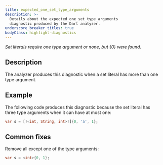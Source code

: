 ```yaml
---
title: expected_one_set_type_arguments
description: >-
  Details about the expected_one_set_type_arguments
  diagnostic produced by the Dart analyzer.
underscore_breaker_titles: true
bodyClass: highlight-diagnostics
---
```


_Set literals require one type argument or none, but {0} were found._

## Description

The analyzer produces this diagnostic when a set literal has more than one
type argument.

## Example

The following code produces this diagnostic because the set literal has
three type arguments when it can have at most one:

```dart
var s = [!<int, String, int>!]{0, 'a', 1};
```

## Common fixes

Remove all except one of the type arguments:

```dart
var s = <int>{0, 1};
```
